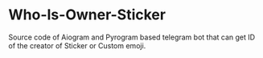 # Who-Is-Owner-Sticker

Source code of Aiogram and Pyrogram based telegram bot that can get ID of the creator of Sticker or Custom emoji.
